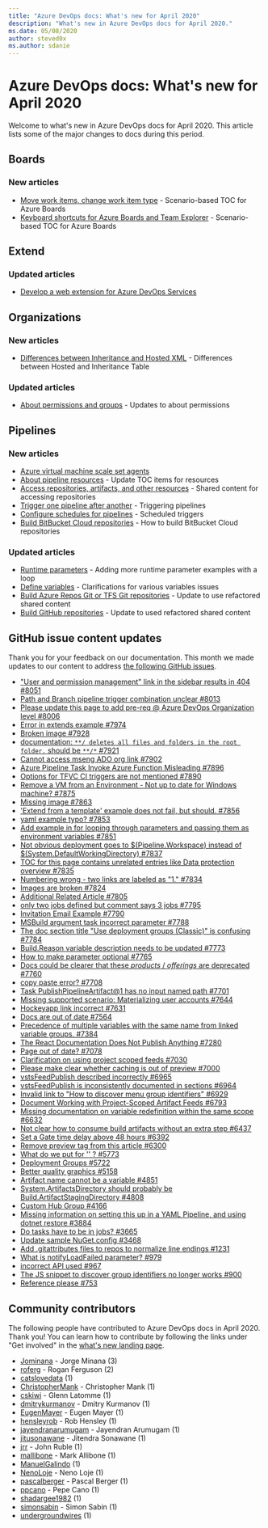 ```yaml
---
title: "Azure DevOps docs: What's new for April 2020"
description: "What's new in Azure DevOps docs for April 2020."
ms.date: 05/08/2020
author: steved0x
ms.author: sdanie
---
```


# Azure DevOps docs: What's new for April 2020

Welcome to what's new in Azure DevOps docs for April 2020. This article lists some of the major changes to docs during this period.

## Boards

### New articles

- [Move work items, change work item type](/azure/devops/boards/backlogs/move-change-type) - Scenario-based TOC for Azure Boards
- [Keyboard shortcuts for Azure Boards and Team Explorer](/azure/devops/boards/get-started/keyboard-shortcuts) - Scenario-based TOC for Azure Boards

## Extend

### Updated articles

- [Develop a web extension for Azure DevOps Services](/azure/devops/extend/get-started/node)

## Organizations

### New articles

- [Differences between Inheritance and Hosted XML](/azure/devops/organizations/settings/work/inheritance-versus-hosted-xml) - Differences between Hosted and Inheritance Table

### Updated articles

- [About permissions and groups](/azure/devops/organizations/security/about-permissions) - Updates to about permissions

## Pipelines

### New articles

- [Azure virtual machine scale set agents](/azure/devops/pipelines/agents/scale-set-agents)
- [About pipeline resources](/azure/devops/pipelines/process/about-resources) - Update TOC items for resources
- [Access repositories, artifacts, and other resources](/azure/devops/pipelines/process/access-tokens) - Shared content for accessing repositories
- [Trigger one pipeline after another](/azure/devops/pipelines/process/pipeline-triggers) - Triggering pipelines
- [Configure schedules for pipelines](/azure/devops/pipelines/process/scheduled-triggers) - Scheduled triggers
- [Build BitBucket Cloud repositories](/azure/devops/pipelines/repos/bitbucket) - How to build BitBucket Cloud repositories

### Updated articles

- [Runtime parameters](/azure/devops/pipelines/process/runtime-parameters) - Adding more runtime parameter examples with a loop
- [Define variables](/azure/devops/pipelines/process/variables) - Clarifications for various variables issues
- [Build Azure Repos Git or TFS Git repositories](/azure/devops/pipelines/repos/azure-repos-git) - Update to use refactored shared content
- [Build GitHub repositories](/azure/devops/pipelines/repos/github) - Update to used refactored shared content

## GitHub issue content updates

Thank you for your feedback on our documentation. This month we made updates to our content to address [the following GitHub issues](https://github.com/MicrosoftDocs/azure-devops-docs/issues?q=linked%3Apr+type%3Aissue+state%3Aclosed+closed%3A2020-04-01..2020-04-26).

- ["User and permission management" link in the sidebar results in 404 #8051](https://github.com/MicrosoftDocs/azure-devops-docs/issues/8051)
- [Path and Branch pipeline trigger combination unclear #8013](https://github.com/MicrosoftDocs/azure-devops-docs/issues/8013)
- [Please update this page to add pre-req @ Azure DevOps Organization level #8006](https://github.com/MicrosoftDocs/azure-devops-docs/issues/8006)
- [Error in extends example #7974](https://github.com/MicrosoftDocs/azure-devops-docs/issues/7974)
- [Broken image #7928](https://github.com/MicrosoftDocs/azure-devops-docs/issues/7928)
- [documentation: `**/ deletes all files and folders in the root folder.` should be `**/*` #7921](https://github.com/MicrosoftDocs/azure-devops-docs/issues/7921)
- [Cannot access mseng ADO org link #7902](https://github.com/MicrosoftDocs/azure-devops-docs/issues/7902)
- [Azure Pipeline Task Invoke Azure Function Misleading #7896](https://github.com/MicrosoftDocs/azure-devops-docs/issues/7896)
- [Options for TFVC CI triggers are not mentioned #7890](https://github.com/MicrosoftDocs/azure-devops-docs/issues/7890)
- [Remove a VM from an Environment - Not up to date for Windows machine? #7875](https://github.com/MicrosoftDocs/azure-devops-docs/issues/7875)
- [Missing image #7863](https://github.com/MicrosoftDocs/azure-devops-docs/issues/7863)
- ['Extend from a template' example does not fail, but should. #7856](https://github.com/MicrosoftDocs/azure-devops-docs/issues/7856)
- [yaml example typo? #7853](https://github.com/MicrosoftDocs/azure-devops-docs/issues/7853)
- [Add example in for looping through parameters and passing them as environment variables #7851](https://github.com/MicrosoftDocs/azure-devops-docs/issues/7851)
- [Not obvious deployment goes to $(Pipeline.Workspace) instead of $(System.DefaultWorkingDirectory) #7837](https://github.com/MicrosoftDocs/azure-devops-docs/issues/7837)
- [TOC for this page contains unrelated entries like Data protection overview #7835](https://github.com/MicrosoftDocs/azure-devops-docs/issues/7835)
- [Numbering wrong - two links are labeled as "1." #7834](https://github.com/MicrosoftDocs/azure-devops-docs/issues/7834)
- [Images are broken #7824](https://github.com/MicrosoftDocs/azure-devops-docs/issues/7824)
- [Additional Related Article #7805](https://github.com/MicrosoftDocs/azure-devops-docs/issues/7805)
- [only two jobs defined but comment says 3 jobs #7795](https://github.com/MicrosoftDocs/azure-devops-docs/issues/7795)
- [Invitation Email Example #7790](https://github.com/MicrosoftDocs/azure-devops-docs/issues/7790)
- [MSBuild argument task incorrect parameter #7788](https://github.com/MicrosoftDocs/azure-devops-docs/issues/7788)
- [The doc section title "Use deployment groups (Classic)" is confusing #7784](https://github.com/MicrosoftDocs/azure-devops-docs/issues/7784)
- [Build.Reason variable description needs to be updated #7773](https://github.com/MicrosoftDocs/azure-devops-docs/issues/7773)
- [How to make parameter optional #7765](https://github.com/MicrosoftDocs/azure-devops-docs/issues/7765)
- [Docs could be clearer that these *products* / *offerings* are deprecated #7760](https://github.com/MicrosoftDocs/azure-devops-docs/issues/7760)
- [copy paste error? #7708](https://github.com/MicrosoftDocs/azure-devops-docs/issues/7708)
- [Task PublishPipelineArtifact@1 has no input named path #7701](https://github.com/MicrosoftDocs/azure-devops-docs/issues/7701)
- [Missing supported scenario: Materializing user accounts #7644](https://github.com/MicrosoftDocs/azure-devops-docs/issues/7644)
- [Hockeyapp link incorrect #7631](https://github.com/MicrosoftDocs/azure-devops-docs/issues/7631)
- [Docs are out of date #7564](https://github.com/MicrosoftDocs/azure-devops-docs/issues/7564)
- [Precedence of multiple variables with the same name from linked variable groups. #7384](https://github.com/MicrosoftDocs/azure-devops-docs/issues/7384)
- [The React Documentation Does Not Publish Anything #7280](https://github.com/MicrosoftDocs/azure-devops-docs/issues/7280)
- [Page out of date? #7078](https://github.com/MicrosoftDocs/azure-devops-docs/issues/7078)
- [Clarification on using project scoped feeds  #7030](https://github.com/MicrosoftDocs/azure-devops-docs/issues/7030)
- [Please make clear whether caching is out of preview #7000](https://github.com/MicrosoftDocs/azure-devops-docs/issues/7000)
- [vstsFeedPublish described incorrectly #6965](https://github.com/MicrosoftDocs/azure-devops-docs/issues/6965)
- [vstsFeedPublish is inconsistently documented in sections #6964](https://github.com/MicrosoftDocs/azure-devops-docs/issues/6964)
- [Invalid link to "How to discover menu group identifiers" #6929](https://github.com/MicrosoftDocs/azure-devops-docs/issues/6929)
- [Document Working with Project-Scoped Artifact Feeds #6793](https://github.com/MicrosoftDocs/azure-devops-docs/issues/6793)
- [Missing documentation on variable redefinition within the same scope #6632](https://github.com/MicrosoftDocs/azure-devops-docs/issues/6632)
- [Not clear how to consume build artifacts without an extra step #6437](https://github.com/MicrosoftDocs/azure-devops-docs/issues/6437)
- [Set a Gate time delay above 48 hours #6392](https://github.com/MicrosoftDocs/azure-devops-docs/issues/6392)
- [Remove preview tag from this article #6300](https://github.com/MicrosoftDocs/azure-devops-docs/issues/6300)
- [What do we put for '<feedName>' ? #5773](https://github.com/MicrosoftDocs/azure-devops-docs/issues/5773)
- [Deployment Groups #5722](https://github.com/MicrosoftDocs/azure-devops-docs/issues/5722)
- [Better quality graphics #5158](https://github.com/MicrosoftDocs/azure-devops-docs/issues/5158)
- [Artifact name cannot be a variable #4851](https://github.com/MicrosoftDocs/azure-devops-docs/issues/4851)
- [System.ArtifactsDirectory should probably be Build.ArtifactStagingDirectory  #4808](https://github.com/MicrosoftDocs/azure-devops-docs/issues/4808)
- [Custom Hub Group #4166](https://github.com/MicrosoftDocs/azure-devops-docs/issues/4166)
- [Missing information on setting this up in a YAML Pipeline, and using dotnet restore #3884](https://github.com/MicrosoftDocs/azure-devops-docs/issues/3884)
- [Do tasks have to be in jobs? #3665](https://github.com/MicrosoftDocs/azure-devops-docs/issues/3665)
- [Update sample NuGet.config #3468](https://github.com/MicrosoftDocs/azure-devops-docs/issues/3468)
- [Add .gitattributes files to repos to normalize line endings #1231](https://github.com/MicrosoftDocs/azure-devops-docs/issues/1231)
- [What is notifyLoadFailed parameter? #979](https://github.com/MicrosoftDocs/azure-devops-docs/issues/979)
- [incorrect API used #967](https://github.com/MicrosoftDocs/azure-devops-docs/issues/967)
- [The JS snippet to discover group identifiers no longer works #900](https://github.com/MicrosoftDocs/azure-devops-docs/issues/900)
- [Reference please #753](https://github.com/MicrosoftDocs/azure-devops-docs/issues/753)

## Community contributors

The following people have contributed to Azure DevOps docs in April 2020. Thank you! You can learn how to contribute by following the links under "Get involved" in the [what's new landing page](index.yml).

- [Jominana](https://github.com/Jominana) - Jorge Minana (3)
- [roferg](https://github.com/roferg) - Rogan Ferguson (2)
- [catslovedata](https://github.com/catslovedata) (1)
- [ChristopherMank](https://github.com/ChristopherMank) - Christopher Mank (1)
- [cskiwi](https://github.com/cskiwi) - Glenn Latomme (1)
- [dmitrykurmanov](https://github.com/dmitrykurmanov) - Dmitry Kurmanov (1)
- [EugenMayer](https://github.com/EugenMayer) - Eugen Mayer (1)
- [hensleyrob](https://github.com/hensleyrob) - Rob Hensley (1)
- [jayendranarumugam](https://github.com/jayendranarumugam) - Jayendran Arumugam (1)
- [jitusonawane](https://github.com/jitusonawane) - Jitendra Sonawane (1)
- [jrr](https://github.com/jrr) - John Ruble (1)
- [mallibone](https://github.com/mallibone) - Mark Allibone (1)
- [ManuelGalindo](https://github.com/ManuelGalindo) (1)
- [NenoLoje](https://github.com/NenoLoje) - Neno Loje (1)
- [pascalberger](https://github.com/pascalberger) - Pascal Berger (1)
- [ppcano](https://github.com/ppcano) - Pepe Cano (1)
- [shadargee1982](https://github.com/shadargee1982) (1)
- [simonsabin](https://github.com/simonsabin) - Simon Sabin (1)
- [undergroundwires](https://github.com/undergroundwires) (1)
